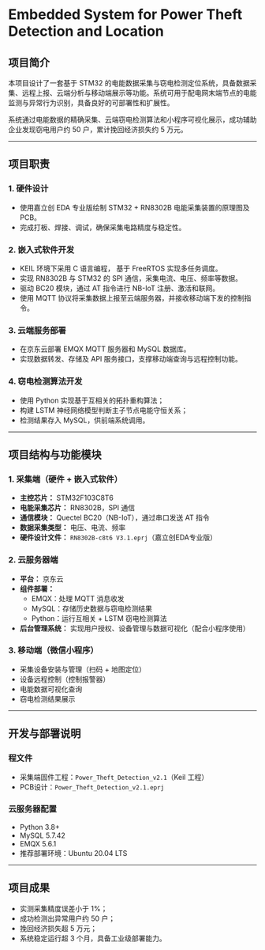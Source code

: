 # Embedded System for Power Theft Detection and Location

## 项目简介

本项目设计了一套基于 STM32 的电能数据采集与窃电检测定位系统，具备数据采集、远程上报、云端分析与移动端展示等功能。系统可用于配电网末端节点的电能监测与异常行为识别，具备良好的可部署性和扩展性。

系统通过电能数据的精确采集、云端窃电检测算法和小程序可视化展示，成功辅助企业发现窃电用户约 50 户，累计挽回经济损失约 5 万元。

---

## 项目职责

### 1. 硬件设计
- 使用嘉立创 EDA 专业版绘制 STM32 + RN8302B 电能采集装置的原理图及 PCB。
- 完成打板、焊接、调试，确保采集电路精度与稳定性。

### 2. 嵌入式软件开发
- KEIL 环境下采用 C 语言编程， 基于 FreeRTOS 实现多任务调度。
- 实现 RN8302B 与 STM32 的 SPI 通信，采集电流、电压、频率等数据。
- 驱动 BC20 模块，通过 AT 指令进行 NB-IoT 注册、激活和联网。
- 使用 MQTT 协议将采集数据上报至云端服务器，并接收移动端下发的控制指令。

### 3. 云端服务部署
- 在京东云部署 EMQX MQTT 服务器和 MySQL 数据库。
- 实现数据转发、存储及 API 服务接口，支撑移动端查询与远程控制功能。

### 4. 窃电检测算法开发
- 使用 Python 实现基于互相关的拓扑重构算法；
- 构建 LSTM 神经网络模型判断主子节点电能守恒关系；
- 检测结果存入 MySQL，供前端系统调用。

---

## 项目结构与功能模块

### 1. 采集端（硬件 + 嵌入式软件）
- **主控芯片：** STM32F103C8T6
- **电能采集芯片：** RN8302B，SPI 通信
- **通信模块：** Quectel BC20（NB-IoT），通过串口发送 AT 指令
- **数据采集类型：** 电压、电流、频率
- **硬件设计文件：** `RN8302B-c8t6 V3.1.eprj`（嘉立创EDA专业版）

### 2. 云服务器端
- **平台：** 京东云
- **组件部署：**
  - EMQX：处理 MQTT 消息收发
  - MySQL：存储历史数据与窃电检测结果
  - Python：运行互相关 + LSTM 窃电检测算法
- **后台管理系统：** 实现用户授权、设备管理与数据可视化（配合小程序使用）

### 3. 移动端（微信小程序）
- 采集设备安装与管理（扫码 + 地图定位）
- 设备远程控制（控制报警器）
- 电能数据可视化查询
- 窃电检测结果展示

---

## 开发与部署说明

### 程文件
- 采集端固件工程：`Power_Theft_Detection_v2.1`（Keil 工程）
- PCB设计：`Power_Theft_Detection_v2.1.eprj`

### 云服务器配置
- Python 3.8+
- MySQL 5.7.42
- EMQX 5.6.1
- 推荐部署环境：Ubuntu 20.04 LTS

---

## 项目成果

- 实测采集精度误差小于 1%；
- 成功检测出异常用户约 50 户；
- 挽回经济损失超 5 万元；
- 系统稳定运行超 3 个月，具备工业级部署能力。
